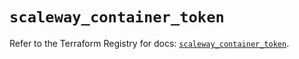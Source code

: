 # `scaleway_container_token`

Refer to the Terraform Registry for docs: [`scaleway_container_token`](https://registry.terraform.io/providers/scaleway/scaleway/2.49.0/docs/resources/container_token).
